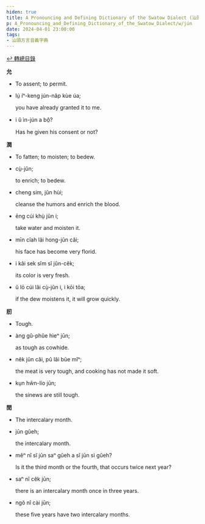 ```yaml
---
hiden: true
title: A Pronouncing and Defining Dictionary of the Swatow Dialect (汕頭方言音義字典) / jún
p: A_Pronouncing_and_Defining_Dictionary_of_the_Swatow_Dialect/w/jún
date: 2024-04-01 23:00:00
tags: 
- 汕頭方言音義字典
---
```


[↩️ 轉總目錄](/A_Pronouncing_and_Defining_Dictionary_of_the_Swatow_Dialect)


**允**
- To assent; to permit.

- lṳ́ íⁿ-keng jún-nâp kùe úa;

  you have already granted it to me.

- i ŭ ìn-jún a bô̤?

  Has he given his consent or not?

**潤**
- To fatten; to moisten; to bedew.

- cṳ̀-jŭn;

  to enrich; to bedew.

- cheng sim, jŭn hùi;

  cleanse the humors and enrich the blood.

- ēng cúi khṳ̀ jŭn i;

  take water and moisten it.

- mīn cîah lâi hong-jŭn căi;

  his face has become very florid.

- i kâi sek sĭm sĭ jŭn-cêk;

  its color is very fresh.

- ŭ lō cúi lâi cṳ̀-jŭn i, i kōi tōa;

  if the dew moistens it, it will grow quickly.

**肕**
- Tough.

- àng gû-phûe hìeⁿ jūn;

  as tough as cowhide.

- nêk jūn căi, pû lâi būe mîⁿ;

  the meat is very tough, and cooking has not made it soft.

- kṳn hŵn-lío jūn;

  the sinews are still tough.

**閏**
- The intercalary month.

- jūn gûeh;

  the intercalary month.

- mêⁿ nî sĭ jūn saⁿ gûeh a sĭ jūn sì gûeh?

  Is it the third month or the fourth, that occurs twice next year?

- saⁿ nî cêk jūn;

  there is an intercalary month once in three years.

- ngŏ nî cài jūn;

  these five years have two intercalary months.